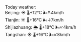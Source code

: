 Today weather:  
Beijing: ☀️   🌡️+12°C 🌬️↖4km/h  
Tianjin: ☀️   🌡️+16°C 🌬️↓7km/h  
Shijiazhuang: 🌦   🌡️+18°C 🌬️↙4km/h  
Tangshan: ☀️   🌡️+16°C 🌬️↙8km/h  
